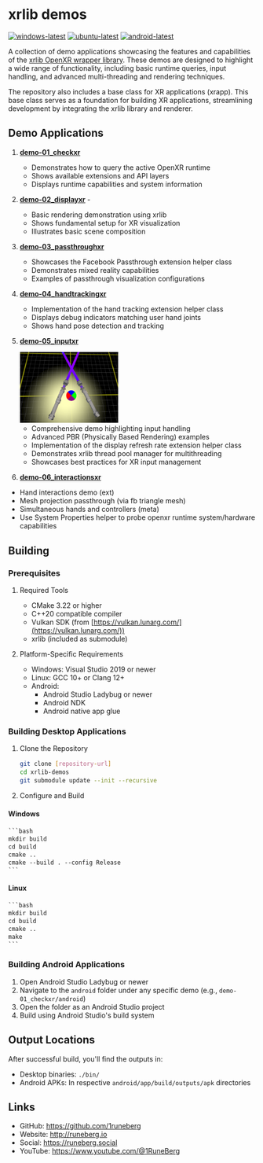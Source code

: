 
# xrlib demos
[![windows-latest](https://github.com/1runeberg/xrlib-demos/actions/workflows/build_demos.yml/badge.svg?job=build-windows)](https://github.com/1runeberg/xrlib-demos/actions/workflows/build_demos.yml?query=workflow%3Abuild-windows)
[![ubuntu-latest](https://github.com/1runeberg/xrlib-demos/actions/workflows/build_demos.yml/badge.svg?job=build-linux)](https://github.com/1runeberg/xrlib-demos/actions/workflows/build_demos.yml?query=workflow%3Abuild-linux)
[![android-latest](https://github.com/1runeberg/xrlib-demos/actions/workflows/build_demos.yml/badge.svg?job=build-android)](https://github.com/1runeberg/xrlib-demos/actions/workflows/build_demos.yml?query=workflow%3Abuild-android)

A collection of demo applications showcasing the features and capabilities of the [xrlib OpenXR wrapper library](https://github.com/1runeberg/xrlib). These demos are designed to highlight a wide range of functionality, including basic runtime queries, input handling, and advanced multi-threading and rendering techniques.

The repository also includes a base class for XR applications (xrapp). This base class serves as a foundation for building XR applications, streamlining development by integrating the xrlib library and renderer.

## Demo Applications

1. [**demo-01_checkxr**](https://github.com/1runeberg/xrlib-demos/tree/main/demo-01_checkxr) 

   - Demonstrates how to query the active OpenXR runtime
   - Shows available extensions and API layers
   - Displays runtime capabilities and system information

2. [**demo-02_displayxr**](https://github.com/1runeberg/xrlib-demos/tree/main/demo-02_displayxr) -

   - Basic rendering demonstration using xrlib
   - Shows fundamental setup for XR visualization
   - Illustrates basic scene composition

3. [**demo-03_passthroughxr**](https://github.com/1runeberg/xrlib-demos/tree/main/demo-03_passthroughxr) 
   - Showcases the Facebook Passthrough extension helper class
   - Demonstrates mixed reality capabilities
   - Examples of passthrough visualization configurations

4. [**demo-04_handtrackingxr**](https://github.com/1runeberg/xrlib-demos/tree/main/demo-04_handtrackingxr) 
   - Implementation of the hand tracking extension helper class
   - Displays debug indicators matching user hand joints
   - Shows hand pose detection and tracking

5. [**demo-05_inputxr**](https://github.com/1runeberg/xrlib-demos/tree/main/demo-05_inputxr)

   <img src="images/demo-05_inputxr_thumb.png" alt="inputxr" width="200" />

   - Comprehensive demo highlighting input handling
   - Advanced PBR (Physically Based Rendering) examples
   - Implementation of the display refresh rate extension helper class
   - Demonstrates xrlib thread pool manager for multithreading
   - Showcases best practices for XR input management

6. [**demo-06_interactionsxr**](https://github.com/1runeberg/xrlib-demos/tree/main/demo-06_interactionshxr)
 - Hand interactions demo (ext)
 - Mesh projection passthrough (via fb triangle mesh)
 - Simultaneous hands and controllers (meta)
 - Use System Properties helper to probe openxr runtime system/hardware capabilities
 
## Building

### Prerequisites

1. Required Tools
    - CMake 3.22 or higher
    - C++20 compatible compiler
    - Vulkan SDK (from [https://vulkan.lunarg.com/](https://vulkan.lunarg.com/))
    - xrlib (included as submodule)

2. Platform-Specific Requirements
    - Windows: Visual Studio 2019 or newer
    - Linux: GCC 10+ or Clang 12+
    - Android: 
        - Android Studio Ladybug or newer
        - Android NDK
        - Android native app glue

### Building Desktop Applications

1. Clone the Repository
    ```bash
    git clone [repository-url]
    cd xrlib-demos
    git submodule update --init --recursive
    ```

2. Configure and Build

#### Windows
    ```bash
    mkdir build
    cd build
    cmake ..
    cmake --build . --config Release
    ```

#### Linux
    ```bash
    mkdir build
    cd build
    cmake ..
    make
    ```

### Building Android Applications

1. Open Android Studio Ladybug or newer
2. Navigate to the `android` folder under any specific demo (e.g., `demo-01_checkxr/android`)
3. Open the folder as an Android Studio project
4. Build using Android Studio's build system

## Output Locations

After successful build, you'll find the outputs in:
- Desktop binaries: `./bin/`
- Android APKs: In respective `android/app/build/outputs/apk` directories

## Links

- GitHub: https://github.com/1runeberg
- Website: http://runeberg.io
- Social: https://runeberg.social
- YouTube: https://www.youtube.com/@1RuneBerg
